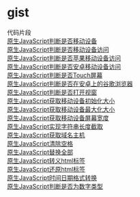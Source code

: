 # gist
代码片段<br>
[原生JavaScript判断是否移动设备](https://github.com/xiaojugit/gist/blob/master/src/isMobile.js)<br>
[原生JavaScript判断是否移动设备访问](https://github.com/xiaojugit/gist/blob/master/src/isMobileUserAgent.js)<br>
[原生JavaScript判断是否苹果移动设备访问](https://github.com/xiaojugit/gist/blob/master/src/isAppleMobileDevice.js)<br>
[原生JavaScript判断是否安卓移动设备访问](https://github.com/xiaojugit/gist/blob/master/src/isAndroidMobileDevice.js)<br>
[原生JavaScript判断是否Touch屏幕](https://github.com/xiaojugit/gist/blob/master/src/isTouchScreen.js)<br>
[原生JavaScript判断是否在安卓上的谷歌浏览器](https://github.com/xiaojugit/gist/blob/master/src/isNewChromeOnAndroid.js)<br>
[原生JavaScript判断是否打开视窗](https://github.com/xiaojugit/gist/blob/master/src/isViewportOpen.js)<br>
[原生JavaScript获取移动设备初始化大小](https://github.com/xiaojugit/gist/blob/master/src/getInitZoom.js)<br>
[原生JavaScript获取移动设备最大化大小](https://github.com/xiaojugit/gist/blob/master/src/getZoom.js)<br>
[原生JavaScript获取移动设备屏幕宽度](https://github.com/xiaojugit/gist/blob/master/src/getScreenWidth.js)<br>
[原生JavaScript实现字符串长度截取](https://github.com/xiaojugit/gist/blob/master/src/cutstr.js)<br>
[原生JavaScript获取域名主机](https://github.com/xiaojugit/gist/blob/master/src/getHost.js)<br>
[原生JavaScript清除空格](https://github.com/xiaojugit/gist/blob/master/src/trim.js)<br>
[原生JavaScript替换全部](https://github.com/xiaojugit/gist/blob/master/src/replaceAll.js)<br>
[原生JavaScript转义html标签](https://github.com/xiaojugit/gist/blob/master/src/HtmlEncode.js)<br>
[原生JavaScript还原html标签](https://github.com/xiaojugit/gist/blob/master/src/HtmlDecode.js)<br>
[原生JavaScript时间日期格式转换](https://github.com/xiaojugit/gist/blob/master/src/formatDate.js)<br>
[原生JavaScript判断是否为数字类型](https://github.com/xiaojugit/gist/blob/master/src/isDigit.js)<br>
